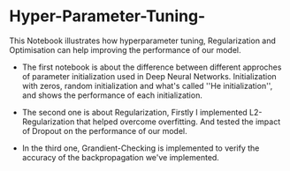 # Hyper-Parameter-Tuning-
This Notebook illustrates how hyperparameter tuning, Regularization and Optimisation can help improving the performance of our model.

* The first notebook is about the difference between different approches of parameter initialization used in Deep Neural Networks. Initialization with zeros, random initialization and what's called ''He initialization'', and shows the performance of each initialization.

* The second one is about Regularization, Firstly I implemented L2-Regularization that helped overcome overfitting. And tested the impact of Dropout on the performance of our model.
* In the third one, Grandient-Checking is implemented to verify the accuracy of the backpropagation we've implemented.
